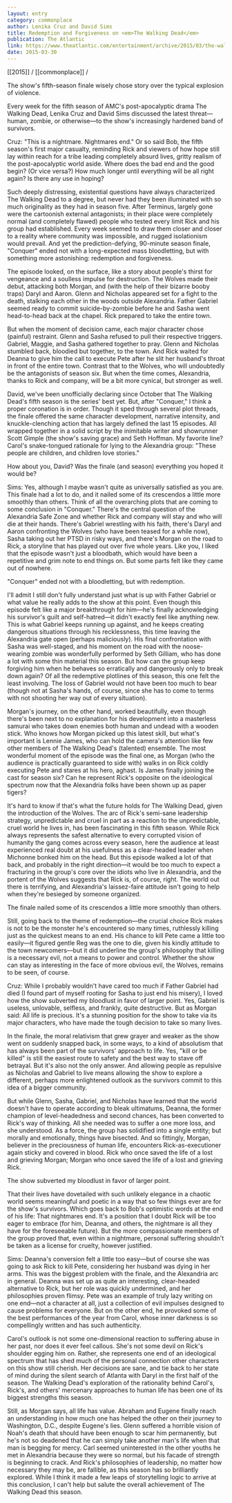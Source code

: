 ```yaml
---
layout: entry
category: commonplace
author: Lenika Cruz and David Sims
title: Redemption and Forgiveness on <em>The Walking Dead</em>
publication: The Atlantic
link: https://www.theatlantic.com/entertainment/archive/2015/03/the-walking-dead-season-five-finale-conquer-review/388982/
date: 2015-03-30
---
```


[[2015]] / [[commonplace]] / 

The show's fifth-season finale wisely chose story over the typical explosion of violence.

Every week for the fifth season of AMC's post-apocalyptic drama The Walking Dead, Lenika Cruz and David Sims discussed the latest threat—human, zombie, or otherwise—to the show's increasingly hardened band of survivors.

Cruz: "This is a nightmare. Nightmares end." Or so said Bob, the fifth season's first major casualty, reminding Rick and viewers of how hope still lay within reach for a tribe leading completely absurd lives, gritty realism of the post-apocalyptic world aside. Where does the bad end and the good begin? (Or vice versa?) How much longer until everything will be all right again? Is there any use in hoping?

Such deeply distressing, existential questions have always characterized The Walking Dead to a degree, but never had they been illuminated with so much originality as they had in season five. After Terminus, largely gone were the cartoonish external antagonists; in their place were completely normal (and completely flawed) people who tested every limit Rick and his group had established. Every week seemed to draw them closer and closer to a reality where community was impossible, and rugged isolationism would prevail. And yet the prediction-defying, 90-minute season finale, "Conquer" ended not with a long-expected mass bloodletting, but with something more astonishing: redemption and forgiveness.

The episode looked, on the surface, like a story about people's thirst for vengeance and a soulless impulse for destruction. The Wolves made their debut, attacking both Morgan, and (with the help of their bizarre booby traps) Daryl and Aaron. Glenn and Nicholas appeared set for a fight to the death, stalking each other in the woods outside Alexandria. Father Gabriel seemed ready to commit suicide-by-zombie before he and Sasha went head-to-head back at the chapel. Rick prepared to take the entire town.

But when the moment of decision came, each major character chose (painful) restraint. Glenn and Sasha refused to pull their respective triggers. Gabriel, Maggie, and Sasha gathered together to pray. Glenn and Nicholas stumbled back, bloodied but together, to the town. And Rick waited for Deanna to give him the call to execute Pete after he slit her husband's throat in front of the entire town. Contrast that to the Wolves, who will undoubtedly be the antagonists of season six. But when the time comes, Alexandria, thanks to Rick and company, will be a bit more cynical, but stronger as well.

David, we've been unofficially declaring since October that The Walking Dead's fifth season is the series' best yet. But, after "Conquer," I think a proper coronation is in order. Though it sped through several plot threads, the finale offered the same character development, narrative intensity, and knuckle-clenching action that has largely defined the last 15 episodes. All wrapped together in a solid script by the inimitable writer and showrunner Scott Gimple (the show's saving grace) and Seth Hoffman. My favorite line? Carol's snake-tongued rationale for lying to the Alexandria group: "These people are children, and children love stories."

How about you, David? Was the finale (and season) everything you hoped it would be?

Sims: Yes, although I maybe wasn't quite as universally satisfied as you are. This finale had a lot to do, and it nailed some of its crescendos a little more smoothly than others. Think of all the overarching plots that are coming to some conclusion in "Conquer." There's the central question of the Alexandria Safe Zone and whether Rick and company will stay and who will die at their hands. There's Gabriel wrestling with his faith, there's Daryl and Aaron confronting the Wolves (who have been teased for a while now), Sasha taking out her PTSD in risky ways, and there's Morgan on the road to Rick, a storyline that has played out over five whole years. Like you, I liked that the episode wasn't just a bloodbath, which would have been a repetitive and grim note to end things on. But some parts felt like they came out of nowhere.

"Conquer" ended not with a bloodletting, but with redemption.

I'll admit I still don't fully understand just what is up with Father Gabriel or what value he really adds to the show at this point. Even though this episode felt like a major breakthrough for him—he's finally acknowledging his survivor's guilt and self-hatred—it didn't exactly feel like anything new. This is what Gabriel keeps running up against, and he keeps creating dangerous situations through his recklessness, this time leaving the Alexandria gate open (perhaps maliciously). His final confrontation with Sasha was well-staged, and his moment on the road with the noose-wearing zombie was wonderfully performed by Seth Gilliam, who has done a lot with some thin material this season. But how can the group keep forgiving him when he behaves so erratically and dangerously only to break down again? Of all the redemptive plotlines of this season, this one felt the least involving. The loss of Gabriel would not have been too much to bear (though not at Sasha's hands, of course, since she has to come to terms with not shooting her way out of every situation).

Morgan's journey, on the other hand, worked beautifully, even though there's been next to no explanation for his development into a masterless samurai who takes down enemies both human and undead with a wooden stick. Who knows how Morgan picked up this latest skill, but what's important is Lennie James, who can hold the camera's attention like few other members of The Walking Dead's (talented) ensemble. The most wonderful moment of the episode was the final one, as Morgan (who the audience is practically guaranteed to side with) walks in on Rick coldly executing Pete and stares at his hero, aghast. Is James finally joining the cast for season six? Can he represent Rick's opposite on the ideological spectrum now that the Alexandria folks have been shown up as paper tigers?

It's hard to know if that's what the future holds for The Walking Dead, given the introduction of the Wolves. The arc of Rick's semi-sane leadership strategy, unpredictable and cruel in part as a reaction to the unpredictable, cruel world he lives in, has been fascinating in this fifth season. While Rick always represents the safest alternative to every corrupted vision of humanity the gang comes across every season, here the audience at least experienced real doubt at his usefulness as a clear-headed leader when Michonne bonked him on the head. But this episode walked a lot of that back, and probably in the right direction—it would be too much to expect a fracturing in the group's core over the idiots who live in Alexandria, and the portent of the Wolves suggests that Rick is, of course, right. The world out there is terrifying, and Alexandria's laissez-faire attitude isn't going to help when they're besieged by someone organized.

The finale nailed some of its crescendos a little more smoothly than others.

Still, going back to the theme of redemption—the crucial choice Rick makes is not to be the monster he's encountered so many times, ruthlessly killing just as the quickest means to an end. His chance to kill Pete came a little too easily—it figured gentle Reg was the one to die, given his kindly attitude to the town newcomers—but it did underline the group's philosophy that killing is a necessary evil, not a means to power and control. Whether the show can stay as interesting in the face of more obvious evil, the Wolves, remains to be seen, of course.

Cruz: While I probably wouldn't have cared too much if Father Gabriel had died (I found part of myself rooting for Sasha to just end his misery), I loved how the show subverted my bloodlust in favor of larger point. Yes, Gabriel is useless, unlovable, selfless, and frankly, quite destructive. But as Morgan said: All life is precious. It's a stunning position for the show to take via its major characters, who have made the tough decision to take so many lives.

In the finale, the moral relativism that grew grayer and weaker as the show went on suddenly snapped back, in some ways, to a kind of absolutism that has always been part of the survivors' approach to life. Yes, "kill or be killed" is still the easiest route to safety and the best way to stave off betrayal. But it's also not the only answer. And allowing people as repulsive as Nicholas and Gabriel to live means allowing the show to explore a different, perhaps more enlightened outlook as the survivors commit to this idea of a bigger community.

But while Glenn, Sasha, Gabriel, and Nicholas have learned that the world doesn't have to operate according to bleak ultimatums, Deanna, the former champion of level-headedness and second chances, has been converted to Rick's way of thinking. All she needed was to suffer a one more loss, and she understood. As a force, the group has solidified into a single entity; but morally and emotionally, things have bisected. And so fittingly, Morgan, believer in the preciousness of human life, encounters Rick-as-executioner again sticky and covered in blood. Rick who once saved the life of a lost and grieving Morgan; Morgan who once saved the life of a lost and grieving Rick.

The show subverted my bloodlust in favor of larger point.

That their lives have dovetailed with such unlikely elegance in a chaotic world seems meaningful and poetic in a way that so few things ever are for the show's survivors. Which goes back to Bob's optimistic words at the end of his life: That nightmares end. It's a position that I doubt Rick will be too eager to embrace (for him, Deanna, and others, the nightmare is all they have for the foreseeable future). But the more compassionate members of the group proved that, even within a nightmare, personal suffering shouldn't be taken as a license for cruelty, however justified.

Sims: Deanna's conversion felt a little too easy—but of course she was going to ask Rick to kill Pete, considering her husband was dying in her arms. This was the biggest problem with the finale, and the Alexandria arc in general. Deanna was set up as quite an interesting, clear-headed alternative to Rick, but her role was quickly undermined, and her philosophies proven flimsy. Pete was an example of truly lazy writing on one end—not a character at all, just a collection of evil impulses designed to cause problems for everyone. But on the other end, he provoked some of the best performances of the year from Carol, whose inner darkness is so compellingly written and has such authenticity.

Carol's outlook is not some one-dimensional reaction to suffering abuse in her past, nor does it ever feel callous. She's not some devil on Rick's shoulder egging him on. Rather, she represents one end of an ideological spectrum that has shed much of the personal connection other characters on this show still cherish. Her decisions are sane, and tie back to her state of mind during the silent search of Atlanta with Daryl in the first half of the season. The Walking Dead's exploration of the rationality behind Carol's, Rick's, and others' mercenary approaches to human life has been one of its biggest strengths this season.

Still, as Morgan says, all life has value. Abraham and Eugene finally reach an understanding in how much one has helped the other on their journey to Washington, D.C., despite Eugene's lies. Glenn suffered a horrible vision of Noah's death that should have been enough to scar him permanently, but he's not so deadened that he can simply take another man's life when that man is begging for mercy. Carl seemed uninterested in the other youths he met in Alexandria because they were so normal, but his facade of strength is beginning to crack. And Rick's philosophies of leadership, no matter how necessary they may be, are fallible, as this season has so brilliantly explored. While I think it made a few leaps of storytelling logic to arrive at this conclusion, I can't help but salute the overall achievement of The Walking Dead this season.
